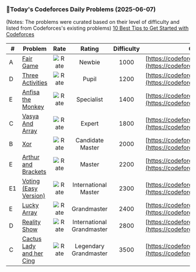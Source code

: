 ### 🌟Today's Codeforces Daily Problems (2025-06-07)
(Notes: The problems were curated based on their level of difficulty and listed from Codeforces's existing problems)
[10 Best Tips to Get Started with Codeforces](https://github.com/ika9810/Codeforces-Daily-Problems/blob/main/10%20Best%20Tips%20to%20Get%20Started%20with%20Codeforces.md)

| # | Problem | Rate| Rating | Difficulty | Contest |
|---| ----- | :--------: | :----------: | :----------: | ---------- |
|A|[Fair Game](https://codeforces.com/contest/864/problem/A)|![Rate](https://img.shields.io/badge/Newbie-1000-lightgrey)|Newbie|1000|[https://codeforces.com/contest/864](https://codeforces.com/contest/864)|
|D|[Three Activities](https://codeforces.com/contest/1914/problem/D)|![Rate](https://img.shields.io/badge/Pupil-1200-brightgreen)|Pupil|1200|[https://codeforces.com/contest/1914](https://codeforces.com/contest/1914)|
|E|[Anfisa the Monkey](https://codeforces.com/contest/44/problem/E)|![Rate](https://img.shields.io/badge/Specialist-1400-9cf)|Specialist|1400|[https://codeforces.com/contest/44](https://codeforces.com/contest/44)|
|C|[Vasya And Array](https://codeforces.com/contest/1187/problem/C)|![Rate](https://img.shields.io/badge/Expert-1800-blue)|Expert|1800|[https://codeforces.com/contest/1187](https://codeforces.com/contest/1187)|
|B|[Xor](https://codeforces.com/contest/193/problem/B)|![Rate](https://img.shields.io/badge/Candidate%20Master-2000-blueviolet)|Candidate Master|2000|[https://codeforces.com/contest/193](https://codeforces.com/contest/193)|
|E|[Arthur and Brackets](https://codeforces.com/contest/508/problem/E)|![Rate](https://img.shields.io/badge/Master-2200-orange)|Master|2200|[https://codeforces.com/contest/508](https://codeforces.com/contest/508)|
|E1|[Voting (Easy Version)](https://codeforces.com/contest/1251/problem/E1)|![Rate](https://img.shields.io/badge/International%20Master-2300-orange)|International Master|2300|[https://codeforces.com/contest/1251](https://codeforces.com/contest/1251)|
|E|[Lucky Array](https://codeforces.com/contest/121/problem/E)|![Rate](https://img.shields.io/badge/Grandmaster-2400-red)|Grandmaster|2400|[https://codeforces.com/contest/121](https://codeforces.com/contest/121)|
|D|[Reality Show](https://codeforces.com/contest/1322/problem/D)|![Rate](https://img.shields.io/badge/International%20Grandmaster-2800-red)|International Grandmaster|2800|[https://codeforces.com/contest/1322](https://codeforces.com/contest/1322)|
|C|[Cactus Lady and her Cing](https://codeforces.com/contest/1578/problem/C)|![Rate](https://img.shields.io/badge/Legendary%20Grandmaster-3500-red)|Legendary Grandmaster|3500|[https://codeforces.com/contest/1578](https://codeforces.com/contest/1578)|
